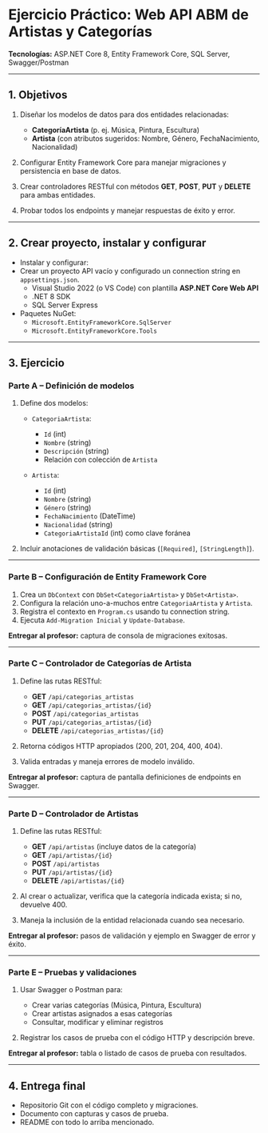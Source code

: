 # Ejercicio Práctico: Web API ABM de Artistas y Categorías

**Tecnologías:** ASP.NET Core 8, Entity Framework Core, SQL Server, Swagger/Postman

---

## 1. Objetivos

1. Diseñar los modelos de datos para dos entidades relacionadas:

   * **CategoríaArtista** (p. ej. Música, Pintura, Escultura)
   * **Artista** (con atributos sugeridos: Nombre, Género, FechaNacimiento, Nacionalidad)
2. Configurar Entity Framework Core para manejar migraciones y persistencia en base de datos.
3. Crear controladores RESTful con métodos **GET**, **POST**, **PUT** y **DELETE** para ambas entidades.
4. Probar todos los endpoints y manejar respuestas de éxito y error.

---

## 2. Crear proyecto, instalar y configurar

* Instalar y configurar:
* Crear un proyecto API vacío y configurado un connection string en `appsettings.json`.
  * Visual Studio 2022 (o VS Code) con plantilla **ASP.NET Core Web API**
  * .NET 8 SDK
  * SQL Server Express
* Paquetes NuGet:
  * `Microsoft.EntityFrameworkCore.SqlServer`
  * `Microsoft.EntityFrameworkCore.Tools`

---

## 3. Ejercicio

### Parte A – Definición de modelos

1. Define dos modelos:

   * `CategoriaArtista`:
     * `Id` (int)
     * `Nombre` (string)
     * `Descripción` (string)
     * Relación con colección de `Artista`

   * `Artista`:
     * `Id` (int)
     * `Nombre` (string)
     * `Género` (string)
     * `FechaNacimiento` (DateTime)
     * `Nacionalidad` (string)
     * `CategoriaArtistaId` (int) como clave foránea

2. Incluir anotaciones de validación básicas (`[Required]`, `[StringLength]`).

---

### Parte B – Configuración de Entity Framework Core

1. Crea un `DbContext` con `DbSet<CategoriaArtista>` y `DbSet<Artista>`.
2. Configura la relación uno-a-muchos entre `CategoriaArtista` y `Artista`.
3. Registra el contexto en `Program.cs` usando tu connection string.
4. Ejecuta `Add-Migration Inicial` y `Update-Database`.

**Entregar al profesor:** captura de consola de migraciones exitosas.

---

### Parte C – Controlador de Categorías de Artista

1. Define las rutas RESTful:

   * **GET** `/api/categorias_artistas`
   * **GET** `/api/categorias_artistas/{id}`
   * **POST** `/api/categorias_artistas`
   * **PUT** `/api/categorias_artistas/{id}`
   * **DELETE** `/api/categorias_artistas/{id}`
2. Retorna códigos HTTP apropiados (200, 201, 204, 400, 404).
3. Valida entradas y maneja errores de modelo inválido.

**Entregar al profesor:** captura de pantalla definiciones de endpoints en Swagger.

---

### Parte D – Controlador de Artistas

1. Define las rutas RESTful:

   * **GET** `/api/artistas` (incluye datos de la categoría)
   * **GET** `/api/artistas/{id}`
   * **POST** `/api/artistas`
   * **PUT** `/api/artistas/{id}`
   * **DELETE** `/api/artistas/{id}`
2. Al crear o actualizar, verifica que la categoría indicada exista; si no, devuelve 400.
3. Maneja la inclusión de la entidad relacionada cuando sea necesario.

**Entregar al profesor:** pasos de validación y ejemplo en Swagger de error y éxito.

---

### Parte E – Pruebas y validaciones

1. Usar Swagger o Postman para:

   * Crear varias categorías (Música, Pintura, Escultura)
   * Crear artistas asignados a esas categorías
   * Consultar, modificar y eliminar registros
2. Registrar los casos de prueba con el código HTTP y descripción breve.

**Entregar al profesor:** tabla o listado de casos de prueba con resultados.

---

## 4. Entrega final

* Repositorio Git con el código completo y migraciones.
* Documento con capturas y casos de prueba.
* README con todo lo arriba mencionado.
